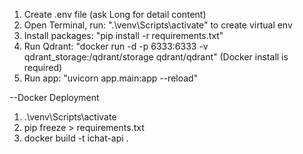 1. Create .env file (ask Long for detail content)
2. Open Terminal, run: ".\venv\Scripts\activate" to create virtual env
3. Install packages: "pip install -r requirements.txt"
4. Run Qdrant: "docker run -d -p 6333:6333 -v qdrant_storage:/qdrant/storage qdrant/qdrant" (Docker install is required)
5. Run app: "uvicorn app.main:app --reload"

--Docker Deployment
1. .\venv\Scripts\activate 
2. pip freeze > requirements.txt
1. docker build -t ichat-api .